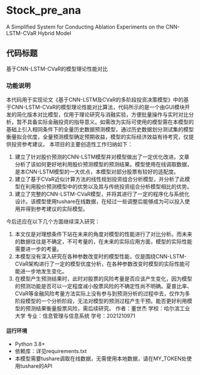 # Stock_pre_ana
A Simplified System for Conducting Ablation Experiments on the CNN-LSTM-CVaR Hybrid Model
## 代码标题  
基于CNN-LSTM-CVaR的模型理论性能对比
### 功能说明  
本代码用于实现论文《基于CNN-LSTM及CVaR的多阶段投资决策模型》中的基于CNN-LSTM-CVaR的模型理论性能对比算法，代码所示的是一个由GUI模块开发的简化版本对比模型，仅用于理论研究与消融实验，方便批量操作与实时对比分析，暂不具备实际金融投资的指导意义。如需改为实际可使用的模型需在本模型的基础上引入相同条件下的全量历史数据预测模型，通过历史数据划分测试集的模型衡量拟合优度，全量预测模型确定预期收益，模型的实际经济效益有待考究，仅提供投资参考建议。 
本项目的主要创造性工作归纳如下：
1. 建立了针对股价预测的CNN-LSTM模型并对模型做出了一定优化改进。文章分析了该如何更好地利用股价预测模型的预测结果。模型使用在线调取数据，是本CNN-LSTM模型的一大优点，本模型对部分股票有较好的适配度。
2. 建立了基于CVaR近似计算方法的线性规划投资组合分析模型，并分析了此模型在利用股价预测模型中的优势以及其与传统投资组合分析模型相比的优势。
3. 建立了完整的CNN-LSTM-CVaR模型，并将其进行了一定的程序化与系统化设计。该模型使用tushare在线数据，在经过一些调整后能够成为可以投入使用并得到参考建议的实际模型。

今后还应在以下几个方面继续深入研究：
1. 本文仅是对理想条件下站在未来的角度对模型的性能进行了对比分析。而未来的数据往往是不确定，不可考量的，在未来的实际应用方面，模型的实际性能需要进一步的考量。
2. 本模型没有深入研究在各种参数改变时的模型性能，仅是围绕CNN-LSTM-CVaR架构进行了一定的模型优度分析，在各种参数改变时模型的实际性能可能进一步地发生变化。
3. 在模型产生预测结果时，此时对股票的风险考量是否应该产生变化，因为模型的预测功能是否可以一定程度减小股票风险的不确定性尚不明确。夏普比率、CVaR等金融风险考量方法实际上没有参与到预测分析的过程中去，仅作为多阶段模型的一个分析阶段，无法对模型的预测过程产生干预。能否更好利用模型的预测结果衡量股票风险，需后续研究。
作者：董世杰
学校：哈尔滨工业大学
专业：信息管理与信息系统
学号：2021210971 
#### 运行环境  
- Python 3.8+  
- 依赖库：详见requirements.txt 
- 本模型需要tushare调取在线数据，无需使用本地数据，请在MY_TOKEN处使用tushare的API
